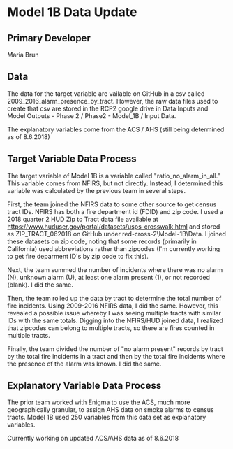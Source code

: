 # Model 1B Data Update

## Primary Developer
Maria Brun

## Data

The data for the target variable are vailable on GitHub in a csv called 2009_2016_alarm_presence_by_tract. However, the raw data files used to create that csv are stored in the RCP2 google drive in Data Inputs and Model Outputs - Phase 2 / Phase2 - Model_1B / Input Data.

The explanatory variables come from the ACS / AHS (still being determined as of 8.6.2018)

## Target Variable Data Process

The target variable of Model 1B is a variable called "ratio_no_alarm_in_all." This variable comes from NFIRS, but not directly. Instead, I determined this variable was calculated by the previous team in several steps.

First, the team joined the NFIRS data to some other source to get census tract IDs. NFIRS has both a fire department id (FDID) and zip code. I used a 2018 quarter 2 HUD Zip to Tract data file available at https://www.huduser.gov/portal/datasets/usps_crosswalk.html and stored as ZIP_TRACT_062018 on GitHub under red-cross-2\Model-1B\Data. I joined these datasets on zip code, noting that some records (primarily in California) used abbreviations rather than zipcodes (I'm currently working to get fire deparment ID's by zip code to fix this).

Next, the team summed the number of incidents where there was no alarm (N), unknown alarm (U), at least one alarm present (1), or not recorded (blank). I did the same.

Then, the team rolled up the data by tract to determine the total number of fire incidents. Using 2009-2016 NFIRS data, I did the same. However, this revealed a possible issue whereby I was seeing multiple tracts with similar IDs with the same totals. Digging into the NFIRS/HUD joined data, I realized that zipcodes can belong to multiple tracts, so there are fires counted in multiple tracts.

Finally, the team divided the number of "no alarm present" records by tract by the total fire incidents in a tract and then by the total fire incidents where the presence of the alarm was known. I did the same.

## Explanatory Variable Data Process

The prior team worked with Enigma to use the ACS, much more geographically granular, to assign AHS data on smoke alarms to census tracts. Model 1B used 250 variables from this data set as explanatory variables. 

Currently working on updated ACS/AHS data as of 8.6.2018
